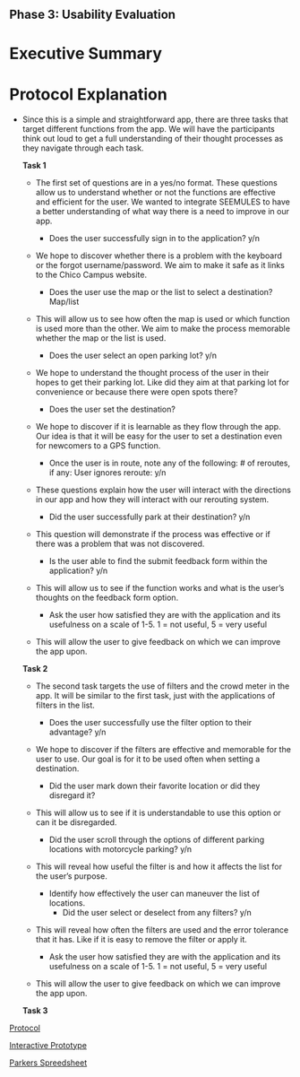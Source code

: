 ## Phase 3: Usability Evaluation

# Executive Summary

# Protocol Explanation

* Since this is a simple and straightforward app, there are three tasks that target different functions from the app. We will have the participants think out loud to get a full understanding of their thought processes as they navigate through each task. 
  
  **Task 1** 
  
  * The first set of questions are in a yes/no format. These questions allow us to understand whether or not the functions are effective and efficient for the user. We wanted to integrate SEEMULES to have a better understanding of what way there is a need to improve in our app.

    - Does the user successfully sign in to the application? y/n

   * We hope to discover whether there is a problem with the keyboard or the forgot username/password. We aim to make it safe as it links to the Chico Campus website.
   
     - Does the user use the map or the list to select a destination? Map/list
   
   * This will allow us to see how often the map is used or which function is used more than the other. We aim to make the process memorable whether the map or the list is used. 

      - Does the user select an open parking lot? y/n

    * We hope to understand the thought process of the user in their hopes to get their parking lot. Like did they aim at that parking lot for convenience or because there were open spots there?

      - Does the user set the destination?

    * We hope to discover if it is learnable as they flow through the app. Our idea is that it will be easy for the user to set a destination even for newcomers to a GPS function. 

      - Once the user is in route, note any of the following:
			# of reroutes, if any: 
			User ignores reroute: y/n
      
    * These questions explain how the user will interact with the directions in our app and how they will interact with our rerouting system. 

      - Did the user successfully park at their destination? y/n

    * This question will demonstrate if the process was effective or if there was a problem that was not discovered.

      - Is the user able to find the submit feedback form within the application? y/n

    * This will allow us to see if the function works and what is the user’s thoughts on the feedback form option.

      - Ask the user how satisfied they are with the application and its usefulness on a scale of 1-5. 1 = not useful, 5 = very useful

    * This will allow the user to give feedback on which we can improve the app upon.

    **Task 2**

    * The second task targets the use of filters and the crowd meter in the app. It will be similar to the first task, just with the applications of filters in the list.

      - Does the user successfully use the filter option to their advantage? y/n

    * We hope to discover if the filters are effective and memorable for the user to use. Our goal is for it to be used often when setting a destination.

      - Did the user mark down their favorite location or did they disregard it?

    * This will allow us to see if it is understandable to use this option or can it be disregarded.

      - Did the user scroll through the options of different parking locations with motorcycle parking? y/n

    * This will reveal how useful the filter is and how it affects the list for the user’s purpose.

      - Identify how effectively the user can maneuver the list of locations.
      	- Did the user select or deselect from any filters? y/n

    * This will reveal how often the filters are used and the error tolerance that it has. Like if it is easy to remove the filter or apply it.

      - Ask the user how satisfied they are with the application and its usefulness on a scale of 1-5. 1 = not useful, 5 = very useful

    * This will allow the user to give feedback on which we can improve the app upon.

    **Task 3**
    
    
   


[Protocol](Protocol.pdf)

[Interactive Prototype](https://xd.adobe.com/view/ceb98465-76ee-499e-91b5-50ee09582c67-9bea/)

[Parkers Spreedsheet](https://docs.google.com/spreadsheets/d/12yHGA3Ege8eDmbjd4GPGJQnaZnRaHZbSGEpGW6VthMY/edit?usp=sharing)
